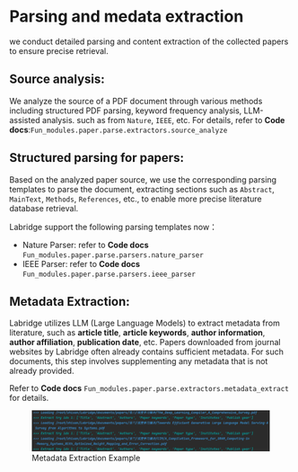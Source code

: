 # Parsing and medata extraction

we conduct detailed parsing and content extraction of the collected papers to ensure precise retrieval.

## **Source analysis**:
We analyze the source of a PDF document through various methods including
structured PDF parsing, keyword frequency analysis, LLM-assisted analysis.
such as from `Nature`, `IEEE`, etc.
For details, refer to **Code docs**:`Fun_modules.paper.parse.extractors.source_analyze`

## **Structured parsing for papers**:
Based on the analyzed paper source, we use the corresponding parsing templates to parse the document, 
extracting sections such as `Abstract`, `MainText`, `Methods`, `References`, etc., 
to enable more precise literature database retrieval.

Labridge support the following parsing templates now：
  - Nature Parser: refer to **Code docs** `Fun_modules.paper.parse.parsers.nature_parser`
  - IEEE Parser: refer to **Code docs** `Fun_modules.paper.parse.parsers.ieee_parser`

## **Metadata Extraction**:
Labridge utilizes LLM (Large Language Models) to extract metadata from literature, 
such as **article title**, **article keywords**, **author information**, **author affiliation**, **publication date**, etc. 
Papers downloaded from journal websites by Labridge often already contains sufficient metadata. 
For such documents, this step involves supplementing any metadata that is not already provided.

Refer to **Code docs** `Fun_modules.paper.parse.extractors.metadata_extract` for details.

<figure class="figure-image">
  <img src="\assets\images\function_modules\paper\shared_papers\parse.png" alt="Example" />
  <figcaption>Metadata Extraction Example</figcaption>
</figure>
